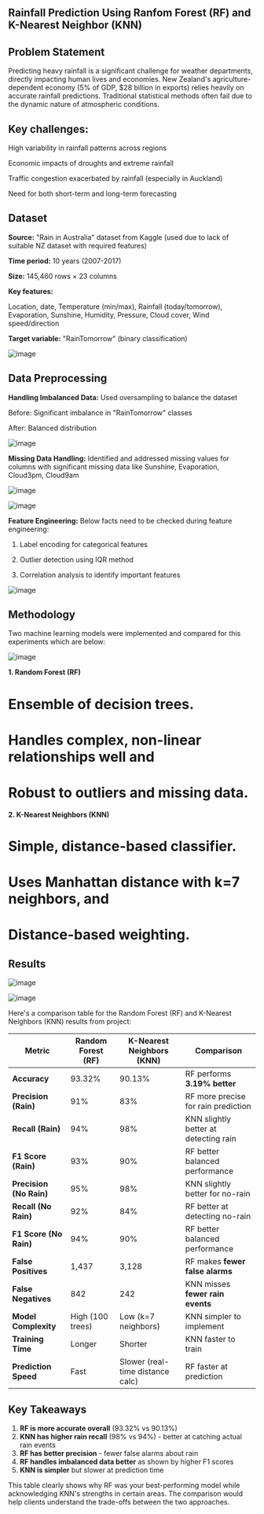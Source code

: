 Rainfall Prediction Using Ranfom Forest (RF) and  K-Nearest Neighbor (KNN)
--------------------------------------------------------------------------


**Problem Statement**
----------------------

Predicting heavy rainfall is a significant challenge for weather departments, directly impacting human lives and economies. New Zealand's agriculture-dependent economy (5% of GDP, $28 billion in exports) relies heavily on accurate rainfall predictions. Traditional statistical methods often fail due to the dynamic nature of atmospheric conditions.

**Key challenges:**
---------------------

High variability in rainfall patterns across regions

Economic impacts of droughts and extreme rainfall

Traffic congestion exacerbated by rainfall (especially in Auckland)

Need for both short-term and long-term forecasting


**Dataset**
------------
**Source:** "Rain in Australia" dataset from Kaggle (used due to lack of suitable NZ dataset with required features)

**Time period:** 10 years (2007-2017)

**Size:** 145,460 rows × 23 columns

**Key features:**

Location, date, Temperature (min/max), Rainfall (today/tomorrow), Evaporation, Sunshine, Humidity, Pressure, Cloud cover, Wind speed/direction

**Target variable:** "RainTomorrow" (binary classification)

![image](https://github.com/user-attachments/assets/7d138808-c6f4-4a5a-831e-7b8648becae9)

**Data Preprocessing**
----------------------
**Handling Imbalanced Data:**
Used oversampling to balance the dataset

Before: Significant imbalance in "RainTomorrow" classes
                  
After: Balanced distribution

![image](https://github.com/user-attachments/assets/10d4166e-efe3-440b-b781-70e524adf67c)
                       
**Missing Data Handling:** Identified and addressed missing values for columns with significant missing data like Sunshine, Evaporation, Cloud3pm, Cloud9am

![image](https://github.com/user-attachments/assets/ab75a5b6-d192-44cf-a65c-4f9db8f94d59)

![image](https://github.com/user-attachments/assets/35a4ad1d-ded5-43d9-8d17-94886c6dd59c)


**Feature Engineering:** 
Below facts need to be checked during feature engineering: 

1. Label encoding for categorical features

2. Outlier detection using IQR method

3. Correlation analysis to identify important features
                      

![image](https://github.com/user-attachments/assets/df1d44c9-c8f2-491d-89ee-62c0d6510d78)


**Methodology**
---------------

Two machine learning models were implemented and compared for this experiments which are below:

![image](https://github.com/user-attachments/assets/f8272b42-65be-46d5-b87a-4f296ad168e5)

**1. Random Forest (RF)**

# Ensemble of decision trees.

# Handles complex, non-linear relationships well and

# Robust to outliers and missing data.

**2. K-Nearest Neighbors (KNN)**

# Simple, distance-based classifier.

# Uses Manhattan distance with k=7 neighbors, and

# Distance-based weighting.


**Results**
-----------

![image](https://github.com/user-attachments/assets/81ef6c10-8954-45f4-9046-4f7a330ece23)

![image](https://github.com/user-attachments/assets/bd4e8558-1149-47c2-a371-9b3fd6a3c985)


Here's a comparison table for the Random Forest (RF) and K-Nearest Neighbors (KNN) results from project:

| **Metric**       | **Random Forest (RF)** | **K-Nearest Neighbors (KNN)** | **Comparison**                     |
|------------------|-----------------------|------------------------------|-----------------------------------|
| **Accuracy**     | 93.32%                | 90.13%                       | RF performs **3.19% better**      |
| **Precision (Rain)** | 91%               | 83%                          | RF more precise for rain prediction |
| **Recall (Rain)**    | 94%               | 98%                          | KNN slightly better at detecting rain |
| **F1 Score (Rain)**  | 93%               | 90%                          | RF better balanced performance    |
| **Precision (No Rain)** | 95%            | 98%                          | KNN slightly better for no-rain   |
| **Recall (No Rain)**    | 92%            | 84%                          | RF better at detecting no-rain    |
| **F1 Score (No Rain)**  | 94%            | 90%                          | RF better balanced performance    |
| **False Positives** | 1,437            | 3,128                        | RF makes **fewer false alarms**   |
| **False Negatives** | 842              | 242                          | KNN misses **fewer rain events**  |
| **Model Complexity** | High (100 trees) | Low (k=7 neighbors)          | KNN simpler to implement          |
| **Training Time**    | Longer            | Shorter                      | KNN faster to train               |
| **Prediction Speed** | Fast             | Slower (real-time distance calc) | RF faster at prediction          |


**Key Takeaways**
------------------

1. **RF is more accurate overall** (93.32% vs 90.13%)
2. **KNN has higher rain recall** (98% vs 94%) - better at catching actual rain events
3. **RF has better precision** - fewer false alarms about rain
4. **RF handles imbalanced data better** as shown by higher F1 scores
5. **KNN is simpler** but slower at prediction time

This table clearly shows why RF was your best-performing model while acknowledging KNN's strengths in certain areas. The comparison would help clients understand the trade-offs between the two approaches.






















